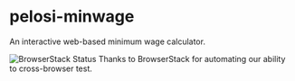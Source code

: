 # pelosi-minwage
An interactive web-based minimum wage calculator.

![BrowserStack Status](https://lh4.googleusercontent.com/wyCKLuED8i1E6mvA8Moiwd5VSq2jXHXPOel85bqnW-rUU_tXBr0c1aSIhY7SHH1jKTaf7AF7vA=s50-h50-e365) Thanks to BrowserStack for automating our ability to cross-browser test.
